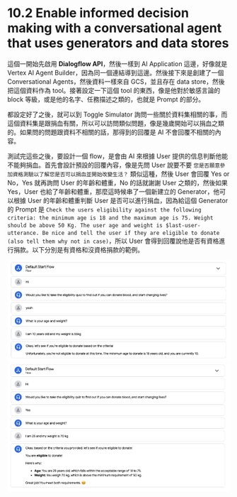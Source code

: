 # 10.2 Enable informed decision making with a conversational agent that uses generators and data stores

這個一開始先啟用 **Dialogflow API**，然後一樣到 AI Application 這邊，好像就是 Vertex AI Agent Builder，因為同一個連結導到這邊。然後接下來是創建了一個 Conversational Agents，然後資料一樣來自 GCS，並且存在 data store，然後把這個資料作為 tool。接著設定一下這個 tool 的東西，像是他對於敏感言論的 block 等級，或是他的名字、任務描述之類的，也就是 Prompt 的部分。

都設定好了之後，就可以到 Toggle Simulator 詢問一些關於資料集相關的事，而這個資料集是跟捐血有關，所以可以訪問類似問題，像是幾歲開始可以捐血之類的。如果問的問題跟資料不相關的話，那得到的回覆是 AI 不會回覆不相關的內容。

測試完這些之後，要設計一個 flow，是會由 AI 來根據 User 提供的信息判斷他能不能夠捐血。首先會設計預設的回覆內容，像是先問 User 說要不要 `您是否願意參加資格測驗以了解您是否可以捐血並開始改變生活？` 類似這種，然後 User 會回覆 Yes or No，Yes 就再詢問 User 的年齡和體重，No 的話就謝謝 User 之類的，然後如果 Yes，User 也給了年齡和體重，那麼這時候串了一個新建立的 Generator，他可以根據 User 的年齡和體重判斷 User 是否可以進行捐血，因為給這個 Generator 的 Prompt 是 `Check the users eligibility against the following criteria: the minimum age is 18 and the maximum age is 75. Weight should be above 50 Kg. The user age and weight is $last-user-utterance. Be nice and tell the user if they are eligible to donate (also tell them why not in case)`，所以 User 會得到回覆說他是否有資格進行捐款。以下分別是有資格和沒資格捐款的範例。

![gh](https://raw.githubusercontent.com/SeanChenR/img_gif/main/myimage/17437559070003l2euj.png)
![gh](https://raw.githubusercontent.com/SeanChenR/img_gif/main/myimage/1743755909000kqzxar.png)

